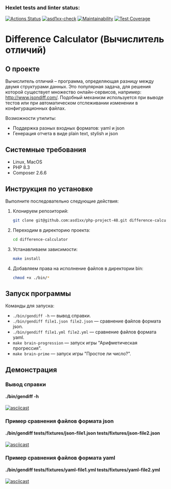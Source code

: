### Hexlet tests and linter status:
[![Actions Status](https://github.com/asd1xx/php-project-48/actions/workflows/hexlet-check.yml/badge.svg)](https://github.com/asd1xx/php-project-48/actions)
[![asd1xx-check](https://github.com/asd1xx/php-project-48/actions/workflows/asd1xx-check.yml/badge.svg)](https://github.com/asd1xx/php-project-48/actions/workflows/asd1xx-check.yml)
[![Maintainability](https://api.codeclimate.com/v1/badges/ea31183dd3cfc6fd30b4/maintainability)](https://codeclimate.com/github/asd1xx/php-project-48/maintainability)
[![Test Coverage](https://api.codeclimate.com/v1/badges/ea31183dd3cfc6fd30b4/test_coverage)](https://codeclimate.com/github/asd1xx/php-project-48/test_coverage)

# Difference Calculator (Вычислитель отличий)

## О проекте

Вычислитель отличий – программа, определяющая разницу между двумя структурами данных. Это популярная задача, для решения которой существует множество онлайн-сервисов, например: http://www.jsondiff.com/. Подобный механизм используется при выводе тестов или при автоматическом отслеживании изменении в конфигурационных файлах.  
  
Возможности утилиты:
- Поддержка разных входных форматов: yaml и json
- Генерация отчета в виде plain text, stylish и json

## Системные требования

- Linux, MacOS
- PHP 8.3
- Composer 2.6.6

## Инструкция по установке

Выполните последовательно следующие действия:

1. Клонируем репозиторий:
    
    ```bash
    git clone git@github.com:asd1xx/php-project-48.git difference-calculator
    ```
    
2. Переходим в директорию проекта:
    
    ```bash
    cd difference-calculator
    ```
    
3. Устанавливаем зависимости:
    
    ```bash
    make install
    ```
    
4. Добавляем права на исполнение файлов в директории bin:
    
    ```bash
    chmod +x ./bin/*
    ```

## Запуск программы

Команды для запуска:

- `./bin/gendiff -h` — вывод справки.
- `./bin/gendiff file1.json file2.json` — сравнение файлов формата json.
- `./bin/gendiff file1.yml file2.yml` — сравнение файлов формата yaml.
- `make brain-progression` — запуск игры "Арифметическая прогрессия".
- `make brain-prime` — запуск игры "Простое ли число?".

## Демонстрация

### Вывод справки
#### ./bin/gendiff -h
[![asciicast](https://asciinema.org/a/W5xFnM1k43orI0VKgK5OpX9AJ.svg)](https://asciinema.org/a/W5xFnM1k43orI0VKgK5OpX9AJ)

### Пример сравнения файлов формата json
#### ./bin/gendiff tests/fixtures/json-file1.json tests/fixtures/json-file2.json
[![asciicast](https://asciinema.org/a/GfF6983UgE6V9Bw92qNnD9KiY.svg)](https://asciinema.org/a/GfF6983UgE6V9Bw92qNnD9KiY)

### Пример сравнения файлов формата yaml
#### ./bin/gendiff tests/fixtures/yaml-file1.yml tests/fixtures/yaml-file2.yml
[![asciicast](https://asciinema.org/a/oJTvWcADNMcJC8E9VMAr2gi73.svg)](https://asciinema.org/a/oJTvWcADNMcJC8E9VMAr2gi73)
